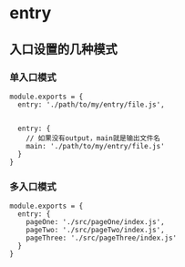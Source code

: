# entry

## 入口设置的几种模式

### 单入口模式
```
module.exports = {
  entry: './path/to/my/entry/file.js',


  entry: {
    // 如果没有output，main就是输出文件名
    main: './path/to/my/entry/file.js'
  }
}
```

### 多入口模式
```
module.exports = {
  entry: {
    pageOne: './src/pageOne/index.js',
    pageTwo: './src/pageTwo/index.js',
    pageThree: './src/pageThree/index.js'
  }
}
```
